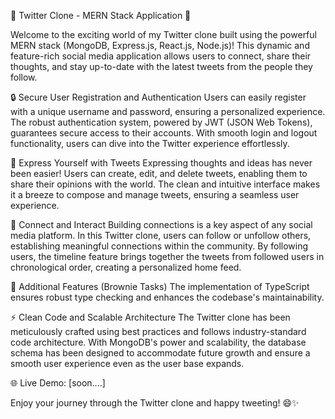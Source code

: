 🚀 Twitter Clone - MERN Stack Application 🚀

Welcome to the exciting world of my Twitter clone built using the powerful MERN stack (MongoDB, Express.js, React.js, Node.js)! This dynamic and feature-rich social media application allows users to connect, share their thoughts, and stay up-to-date with the latest tweets from the people they follow.

🔒 Secure User Registration and Authentication
Users can easily register with a unique username and password, ensuring a personalized experience. The robust authentication system, powered by JWT (JSON Web Tokens), guarantees secure access to their accounts. With smooth login and logout functionality, users can dive into the Twitter experience effortlessly.

💬 Express Yourself with Tweets
Expressing thoughts and ideas has never been easier! Users can create, edit, and delete tweets, enabling them to share their opinions with the world. The clean and intuitive interface makes it a breeze to compose and manage tweets, ensuring a seamless user experience.

👥 Connect and Interact
Building connections is a key aspect of any social media platform. In this Twitter clone, users can follow or unfollow others, establishing meaningful connections within the community. By following users, the timeline feature brings together the tweets from followed users in chronological order, creating a personalized home feed.

🌟 Additional Features (Brownie Tasks)
The implementation of TypeScript ensures robust type checking and enhances the codebase's maintainability.

⚡️ Clean Code and Scalable Architecture
The Twitter clone has been meticulously crafted using best practices and follows industry-standard code architecture. With MongoDB's power and scalability, the database schema has been designed to accommodate future growth and ensure a smooth user experience even as the user base expands.

🌐 Live Demo: [soon....]

Enjoy your journey through the Twitter clone and happy tweeting! 😄✨
